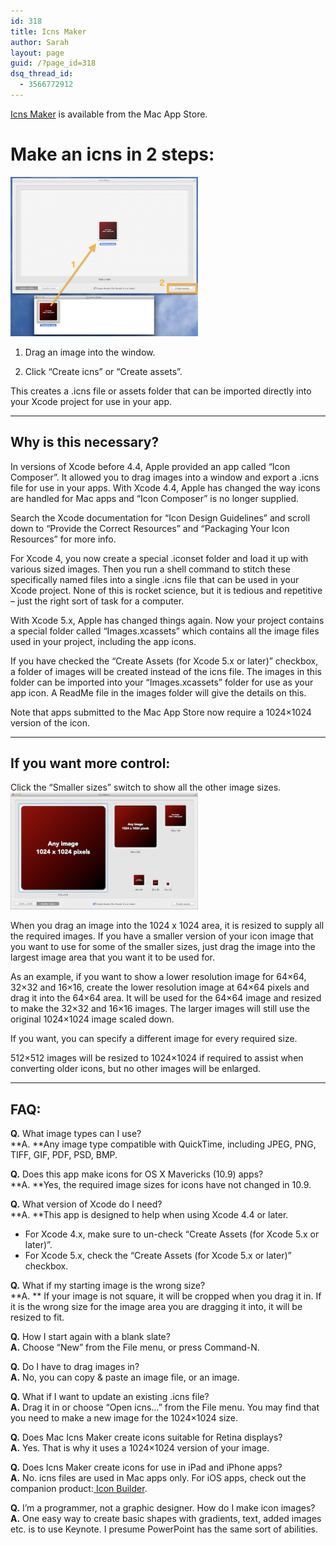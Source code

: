 ```yaml
---
id: 318
title: Icns Maker
author: Sarah
layout: page
guid: /?page_id=318
dsq_thread_id:
  - 3566772912
---
```


[Icns Maker][1] is available from the Mac App Store. 

   [1]: http://itunes.apple.com/app/icns-maker/id550942266?mt=12&uo=4

# Make an icns in 2 steps:

[<img alt="Make an icns in 2 steps" src="/wp-content/uploads/2012/08/IcnsMaker1-300x255.png" width="300" height="255" />][1]

1. Drag an image into the window.

2. Click “Create icns” or “Create assets”.

This creates a .icns file or assets folder that can be imported directly into your Xcode project for use in your app.

* * *

## Why is this necessary?

In versions of Xcode before 4.4, Apple provided an app called “Icon Composer”. It allowed you to drag images into a window and export a .icns file for use in your apps. With Xcode 4.4, Apple has changed the way icons are handled for Mac apps and &#8220;Icon Composer&#8221; is no longer supplied.

Search the Xcode documentation for “Icon Design Guidelines” and scroll down to “Provide the Correct Resources” and “Packaging Your Icon Resources” for more info.

For Xcode 4, you now create a special .iconset folder and load it up with various sized images. Then you run a shell command to stitch these specifically named files into a single .icns file that can be used in your Xcode project. None of this is rocket science, but it is tedious and repetitive &#8211; just the right sort of task for a computer.

With Xcode 5.x, Apple has changed things again. Now your project contains a special folder called “Images.xcassets” which contains all the image files used in your project, including the app icons.

If you have checked the “Create Assets (for Xcode 5.x or later)” checkbox, a folder of images will be created instead of the icns file. The images in this folder can be imported into your “Images.xcassets” folder for use as your app icon. A ReadMe file in the images folder will give the details on this.

Note that apps submitted to the Mac App Store now require a 1024&#215;1024 version of the icon.

* * *

## If you want more control:

Click the “Smaller sizes” switch to show all the other image sizes.[<img class="aligncenter size-medium wp-image-536" alt="Get More Control" src="/wp-content/uploads/2012/08/IcnsMaker2-300x187.png" width="300" height="187" />][2]

When you drag an image into the 1024 x 1024 area, it is resized to supply all the required images. If you have a smaller version of your icon image that you want to use for some of the smaller sizes, just drag the image into the largest image area that you want it to be used for.

As an example, if you want to show a lower resolution image for 64&#215;64, 32&#215;32 and 16&#215;16, create the lower resolution image at 64&#215;64 pixels and drag it into the 64&#215;64 area. It will be used for the 64&#215;64 image and resized to make the 32&#215;32 and 16&#215;16 images. The larger images will still use the original 1024&#215;1024 image scaled down.

If you want, you can specify a different image for every required size.

512&#215;512 images will be resized to 1024&#215;1024 if required to assist when converting older icons, but no other images will be enlarged.

* * *

## FAQ:

**Q.** What image types can I use?  
**A. **Any image type compatible with QuickTime, including JPEG, PNG, TIFF, GIF, PDF, PSD, BMP.

**Q.** Does this app make icons for OS X Mavericks (10.9) apps?  
**A. **Yes, the required image sizes for icons have not changed in 10.9.

**Q.** What version of Xcode do I need?  
**A. **This app is designed to help when using Xcode 4.4 or later.

  * For Xcode 4.x, make sure to un-check &#8220;Create Assets (for Xcode 5.x or later)&#8221;.
  * For Xcode 5.x, check the &#8220;Create Assets (for Xcode 5.x or later)&#8221; checkbox.

**Q.** What if my starting image is the wrong size?  
**A. ** If your image is not square, it will be cropped when you drag it in. If it is the wrong size for the image area you are dragging it into, it will be resized to fit.

**Q.** How I start again with a blank slate?  
**A.** Choose “New” from the File menu, or press Command-N.

**Q.** Do I have to drag images in?  
**A.** No, you can copy & paste an image file, or an image.

**Q.** What if I want to update an existing .icns file?  
**A.** Drag it in or choose “Open icns…” from the File menu. You may find that you need to make a new image for the 1024&#215;1024 size.

**Q.** Does Mac Icns Maker create icons suitable for Retina displays?  
**A.** Yes. That is why it uses a 1024&#215;1024 version of your image.

**Q.** Does Icns Maker create icons for use in iPad and iPhone apps?  
**A.** No. icns files are used in Mac apps only. For iOS apps, check out the companion product:[ Icon Builder][3].

**Q.** I&#8217;m a programmer, not a graphic designer. How do I make icon images?  
**A.** One easy way to create basic shapes with gradients, text, added images etc. is to use Keynote. I presume PowerPoint has the same sort of abilities.

 [1]: /wp-content/uploads/2012/08/IcnsMaker1.png
 [2]: /wp-content/uploads/2012/08/IcnsMaker2.png
 [3]: /icon-builder/ "Icon Builder"